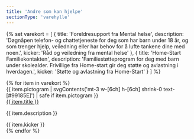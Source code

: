 ```yaml
---
title: 'Andre som kan hjelpe'
sectionType: 'varehylle'
---
```



{% set varekort = [
  {
    title: 'Foreldresupport fra Mental helse',
    description: 'Døgnåpen telefon- og chattetjeneste for deg som har barn under 18 år, og som trenger hjelp, veiledning eller har behov for å lufte tankene dine med noen.',
    kicker: 'Råd og veiledning fra mental helse'
  },
  {
    title: 'Home-Start Familiekontakten',
    description: 'Familiestøtteprogram for deg med barn under skolealder. Frivillige fra Home-start gir deg støtte og avlastning i hverdagen.',
    kicker: 'Støtte og avlastning fra Home-Start'
  }
] %}

<div class="grid gap-px mb-12 text-left sm:grid-cols-2 overflow-clip" style="--pictogram: #F5D3E2;">
  {% for item in varekort %}
  <div class="grid gap-3 pt-4 pb-6 sm:odd:pr-6 sm:even:pl-6 xs:flex xs:gap-6 xs:items-start ring-1 ring-slate-300">
    {{ item.pictogram | svgContents('mt-3 w-[6ch] h-[6ch] shrink-0 text-[#99185E]') | safe if item.pictogram }}
    <div>
      <a href="#" class="text-lg font-semibold">{{ item.title }}</a>
      <p>{{ item.description }}</p>
      <div class="pt-4 mt-auto tracking-widest small-caps">{{ item.kicker }}</div>
    </div>
  </div>
  {% endfor %}
</div>